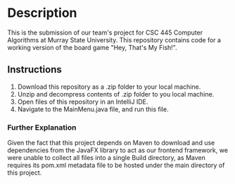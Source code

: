# Description

This is the submission of our team's project for CSC 445 Computer Algorithms at Murray State University.
This repository contains code for a working version of the board game "Hey, That's My Fish!".

## Instructions

1. Download this repository as a .zip folder to your local machine.
2. Unzip and decompress contents of .zip folder to you local machine.
3. Open files of this repository in an IntelliJ IDE.
4. Navigate to the MainMenu.java file, and run this file.

### Further Explanation

Given the fact that this project depends on Maven to download and use dependencies from the JavaFX
library to act as our frontend framework, we were unable to collect all files into a single Build
directory, as Maven requires its pom.xml metadata file to be hosted under the main directory 
of this project.

